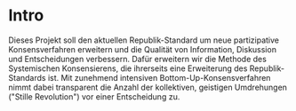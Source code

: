 Intro
=====
Dieses Projekt soll den aktuellen Republik-Standard um neue partizipative Konsensverfahren erweitern und die Qualität von Information, Diskussion und Entscheidungen verbessern. Dafür erweitern wir die Methode des Systemischen Konsensierens, die ihrerseits eine Erweiterung des Republik-Standards ist. Mit zunehmend intensiven Bottom-Up-Konsensverfahren nimmt dabei transparent die Anzahl der kollektiven, geistigen Umdrehungen ("Stille Revolution") vor einer Entscheidung zu.

